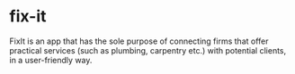 # fix-it
FixIt is an app that has the sole purpose of connecting firms that offer practical services (such as plumbing, carpentry etc.) with potential clients, in a user-friendly way. 
